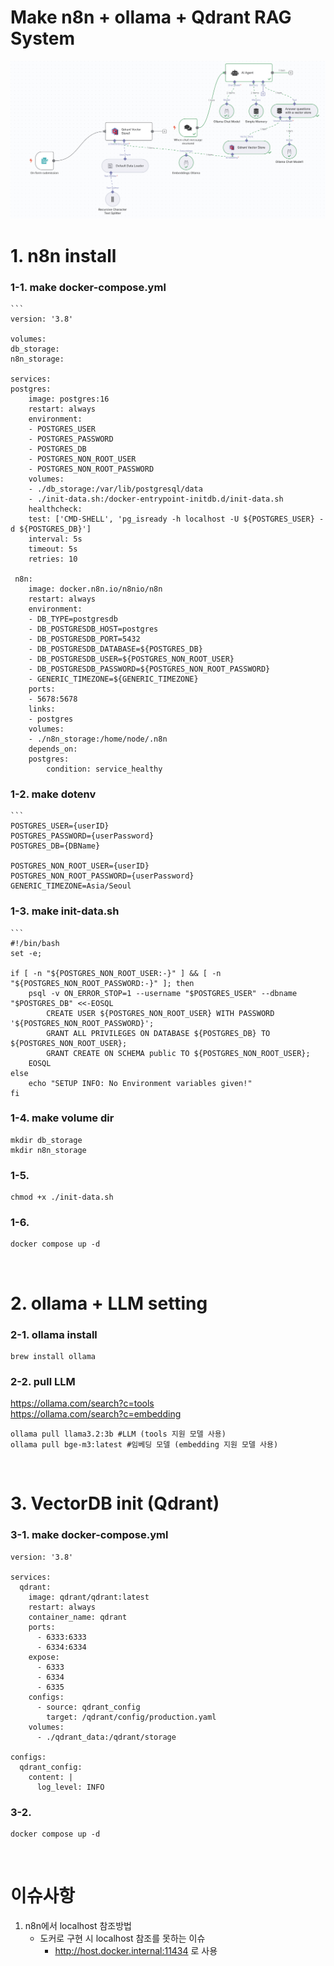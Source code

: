 # Make n8n + ollama + Qdrant RAG System
![alt text](image.png)
<br>

# 1. n8n install
### 1-1. make docker-compose.yml
    ```
    version: '3.8'

    volumes:
    db_storage:
    n8n_storage:

    services:
    postgres:
        image: postgres:16
        restart: always
        environment:
        - POSTGRES_USER
        - POSTGRES_PASSWORD
        - POSTGRES_DB
        - POSTGRES_NON_ROOT_USER
        - POSTGRES_NON_ROOT_PASSWORD
        volumes:
        - ./db_storage:/var/lib/postgresql/data
        - ./init-data.sh:/docker-entrypoint-initdb.d/init-data.sh
        healthcheck:
        test: ['CMD-SHELL', 'pg_isready -h localhost -U ${POSTGRES_USER} -d ${POSTGRES_DB}']
        interval: 5s
        timeout: 5s
        retries: 10

     n8n:
        image: docker.n8n.io/n8nio/n8n
        restart: always
        environment:
        - DB_TYPE=postgresdb
        - DB_POSTGRESDB_HOST=postgres
        - DB_POSTGRESDB_PORT=5432
        - DB_POSTGRESDB_DATABASE=${POSTGRES_DB}
        - DB_POSTGRESDB_USER=${POSTGRES_NON_ROOT_USER}
        - DB_POSTGRESDB_PASSWORD=${POSTGRES_NON_ROOT_PASSWORD}
        - GENERIC_TIMEZONE=${GENERIC_TIMEZONE}
        ports:
        - 5678:5678
        links:
        - postgres
        volumes:
        - ./n8n_storage:/home/node/.n8n
        depends_on:
        postgres:
            condition: service_healthy
### 1-2. make dotenv
    ```
    POSTGRES_USER={userID}
    POSTGRES_PASSWORD={userPassword}
    POSTGRES_DB={DBName}

    POSTGRES_NON_ROOT_USER={userID}
    POSTGRES_NON_ROOT_PASSWORD={userPassword}
    GENERIC_TIMEZONE=Asia/Seoul
### 1-3. make init-data.sh
    ```
    #!/bin/bash
    set -e;

    if [ -n "${POSTGRES_NON_ROOT_USER:-}" ] && [ -n "${POSTGRES_NON_ROOT_PASSWORD:-}" ]; then
        psql -v ON_ERROR_STOP=1 --username "$POSTGRES_USER" --dbname "$POSTGRES_DB" <<-EOSQL
            CREATE USER ${POSTGRES_NON_ROOT_USER} WITH PASSWORD '${POSTGRES_NON_ROOT_PASSWORD}';
            GRANT ALL PRIVILEGES ON DATABASE ${POSTGRES_DB} TO ${POSTGRES_NON_ROOT_USER};
            GRANT CREATE ON SCHEMA public TO ${POSTGRES_NON_ROOT_USER};
        EOSQL
    else
        echo "SETUP INFO: No Environment variables given!"
    fi

### 1-4. make volume dir
```    
mkdir db_storage
mkdir n8n_storage
```
### 1-5.
```
chmod +x ./init-data.sh
```
### 1-6.
```
docker compose up -d
```

<br>

# 2. ollama + LLM setting
### 2-1. ollama install 
```
brew install ollama
```
### 2-2. pull LLM
<https://ollama.com/search?c=tools> <br>
<https://ollama.com/search?c=embedding>
```
ollama pull llama3.2:3b #LLM (tools 지원 모델 사용)
ollama pull bge-m3:latest #임베딩 모델 (embedding 지원 모델 사용)
```
<br>

# 3. VectorDB init (Qdrant)
### 3-1. make docker-compose.yml
```
version: '3.8'

services:
  qdrant:
    image: qdrant/qdrant:latest
    restart: always
    container_name: qdrant
    ports:
      - 6333:6333
      - 6334:6334
    expose:
      - 6333
      - 6334
      - 6335
    configs:
      - source: qdrant_config
        target: /qdrant/config/production.yaml
    volumes:
      - ./qdrant_data:/qdrant/storage

configs:
  qdrant_config:
    content: |
      log_level: INFO
```
### 3-2.
```
docker compose up -d
```
<br>

# 이슈사항
1. n8n에서 localhost 참조방법
    - 도커로 구현 시 localhost 참조를 못하는 이슈
        - http://host.docker.internal:11434 로 사용
